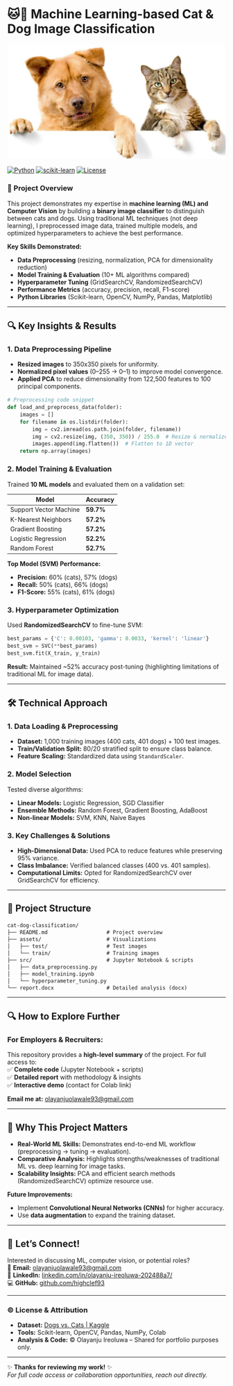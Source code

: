 # **🐱🐶 Machine Learning-based Cat & Dog Image Classification**  

![Project Header Image](assets/cover.jpg)

[![Python](https://img.shields.io/badge/Python-3.7+-blue.svg)](https://www.python.org/downloads/)
[![scikit-learn](https://img.shields.io/badge/scikit--learn-1.0+-green.svg)](https://scikit-learn.org/)
[![License](https://img.shields.io/badge/License-MIT-yellow.svg)](https://opensource.org/licenses/MIT)

### **📌 Project Overview**  
This project demonstrates my expertise in **machine learning (ML) and Computer Vision** by building a **binary image classifier** to distinguish between cats and dogs. Using traditional ML techniques (not deep learning), I preprocessed image data, trained multiple models, and optimized hyperparameters to achieve the best performance.  

**Key Skills Demonstrated:**  
- **Data Preprocessing** (resizing, normalization, PCA for dimensionality reduction)  
- **Model Training & Evaluation** (10+ ML algorithms compared)  
- **Hyperparameter Tuning** (GridSearchCV, RandomizedSearchCV)  
- **Performance Metrics** (accuracy, precision, recall, F1-score)  
- **Python Libraries** (Scikit-learn, OpenCV, NumPy, Pandas, Matplotlib)  

---

## **🔍 Key Insights & Results**  
### **1. Data Preprocessing Pipeline**  
- **Resized images** to 350x350 pixels for uniformity.  
- **Normalized pixel values** (0–255 → 0–1) to improve model convergence.  
- **Applied PCA** to reduce dimensionality from 122,500 features to 100 principal components.  

```python
# Preprocessing code snippet  
def load_and_preprocess_data(folder):  
    images = []  
    for filename in os.listdir(folder):  
        img = cv2.imread(os.path.join(folder, filename))  
        img = cv2.resize(img, (350, 350)) / 255.0  # Resize & normalize  
        images.append(img.flatten())  # Flatten to 1D vector  
    return np.array(images)  
```  

### **2. Model Training & Evaluation**  
Trained **10 ML models** and evaluated them on a validation set:  

| **Model**               | **Accuracy**|  
|-------------------------|-------------|  
| Support Vector Machine  | **59.7%**   |  
| K-Nearest Neighbors     | **57.2%**   |  
| Gradient Boosting       | **57.2%**   |  
| Logistic Regression     | **52.2%**   |  
| Random Forest           | **52.7%**   |  

**Top Model (SVM) Performance:**  
- **Precision:** 60% (cats), 57% (dogs)  
- **Recall:** 50% (cats), 66% (dogs)  
- **F1-Score:** 55% (cats), 61% (dogs)  

### **3. Hyperparameter Optimization**  
Used **RandomizedSearchCV** to fine-tune SVM:  
```python
best_params = {'C': 0.00103, 'gamma': 0.0033, 'kernel': 'linear'}  
best_svm = SVC(**best_params)  
best_svm.fit(X_train, y_train)  
```  
**Result:** Maintained ~52% accuracy post-tuning (highlighting limitations of traditional ML for image data).  

---

## **🛠️ Technical Approach**  
### **1. Data Loading & Preprocessing**  
- **Dataset:** 1,000 training images (400 cats, 401 dogs) + 100 test images.  
- **Train/Validation Split:** 80/20 stratified split to ensure class balance.  
- **Feature Scaling:** Standardized data using `StandardScaler`.  

### **2. Model Selection**  
Tested diverse algorithms:  
- **Linear Models:** Logistic Regression, SGD Classifier  
- **Ensemble Methods:** Random Forest, Gradient Boosting, AdaBoost  
- **Non-linear Models:** SVM, KNN, Naive Bayes  

### **3. Key Challenges & Solutions**  
- **High-Dimensional Data:** Used PCA to reduce features while preserving 95% variance.  
- **Class Imbalance:** Verified balanced classes (400 vs. 401 samples).  
- **Computational Limits:** Opted for RandomizedSearchCV over GridSearchCV for efficiency.  

---

## **📂 Project Structure**  
```  
cat-dog-classification/  
├── README.md                   # Project overview  
├── assets/                     # Visualizations  
│   ├── test/                   # Test images  
│   └── train/                  # Training images
├── src/                        # Jupyter Notebook & scripts  
│   ├── data_preprocessing.py  
│   ├── model_training.ipynb  
│   └── hyperparameter_tuning.py  
└── report.docx                 # Detailed analysis (docx)  
```  

---

## **🔍 How to Explore Further**  
### **For Employers & Recruiters:**  
This repository provides a **high-level summary** of the project. For full access to:  
✅ **Complete code** (Jupyter Notebook + scripts)  
✅ **Detailed report** with methodology & insights  
✅ **Interactive demo** (contact for Colab link)  

**Email me at:** [olayanjuolawale93@gmail.com](mailto:olayanjuolawale93@gmail.com)
<!-- **Subject:** *"Request: Cat/Dog Classifier Code Access – [Your Company]"*   -->

---

## **🚀 Why This Project Matters**  
- **Real-World ML Skills:** Demonstrates end-to-end ML workflow (preprocessing → tuning → evaluation).  
- **Comparative Analysis:** Highlights strengths/weaknesses of traditional ML vs. deep learning for image tasks.  
- **Scalability Insights:** PCA and efficient search methods (RandomizedSearchCV) optimize resource use.  

**Future Improvements:**  
- Implement **Convolutional Neural Networks (CNNs)** for higher accuracy.  
- Use **data augmentation** to expand the training dataset.  

---

## **📩 Let’s Connect!**  
Interested in discussing ML, computer vision, or potential roles?  
📧 **Email:** [olayanjuolawale93@gmail.com](mailto:olayanjuolawale93@gmail.com)  
🔗 **LinkedIn:** [linkedin.com/in/olayanju-ireoluwa-202488a7/](https://linkedin.com/in/olayanju-ireoluwa-202488a7/)  
💻 **GitHub:** [github.com/highclef93](https://github.com/highclef93) 

---

### **© License & Attribution**  
- **Dataset:** [Dogs vs. Cats | Kaggle](https://www.kaggle.com/c/dogs-vs-cats/data)  
- **Tools:** Scikit-learn, OpenCV, Pandas, NumPy, Colab 
- **Analysis & Code:** © Olayanju Ireoluwa – Shared for portfolio purposes only.  

--- 

✨ **Thanks for reviewing my work!** ✨  
*For full code access or collaboration opportunities, reach out directly.*
